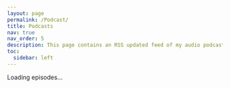 ```yaml
---
layout: page
permalink: /Podcast/
title: Podcasts
nav: true
nav_order: 5
description: This page contains an RSS updated feed of my audio podcasts
toc:
  sidebar: left
---
```

<script>
async function fetchPodcastEpisodes() {
    const rssFeedUrl = "https://anchor.fm/s/f9faf04c/podcast/rss";
    const response = await fetch(rssFeedUrl);
    const text = await response.text();
    
    const parser = new DOMParser();
    const xml = parser.parseFromString(text, "text/xml");
    
    let episodesHtml = "";
    xml.querySelectorAll("item").forEach(episode => {
        const title = episode.querySelector("title").textContent;
        const description = episode.querySelector("description").textContent;
        const audioUrl = episode.querySelector("enclosure").getAttribute("url");
        const imageUrl = episode.querySelector("itunes\\:image")?.getAttribute("href") || "default-image.jpg"; // Fallback image

        episodesHtml += `
            <div>
                <h3>${title}</h3>
                <img src="${imageUrl}" alt="Episode Cover" style="max-width:100%; height:auto;">
                <h5>${description}</h5>
                <audio controls>
                    <source src="${audioUrl}" type="audio/mpeg">
                </audio>
            </div>
        `;
    });

    document.getElementById("podcast-container").innerHTML = episodesHtml;
}

fetchPodcastEpisodes();
</script>

<div id="podcast-container">Loading episodes...</div>
